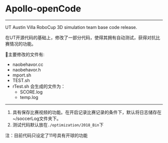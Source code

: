 # Apollo-openCode
---
UT Austin Villa RoboCup 3D simulation team base code release.

在UT开源代码的基础上，修改了一部分代码，使得其拥有自动测试，获得对抗比赛情况的功能。

:dart:主要修改的文件有:
- naobehavor.cc
- naobehavor.h
- mport.sh
- TEST.sh
- rTest.sh
会生成的文件为：
	- SCORE.log
	- temp.log

---

1. 具有保存比赛视频的功能。在开启记录比赛记录的条件下，默认将日志储存在~/soccerLog文件夹下。
2. 测试代码默认放在`./optimization/2018_Bin`下


注：目前代码只设定了11号具有开球的功能


